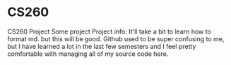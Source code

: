 # CS260
CS260 Project
Some project
Project info:
It'll take a bit to learn how to format md. but this will be good.
Github used to be super confusing to me, but I have learned a lot in the last few semesters and I feel pretty comfortable with managing all of my source code here.